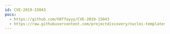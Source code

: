 ```yaml
---
id: CVE-2019-15043
pocs:
  - https://github.com/h0ffayyy/CVE-2019-15043
  - https://raw.githubusercontent.com/projectdiscovery/nuclei-templates/master/cves/CVE-2019-15043.yaml
---
```

